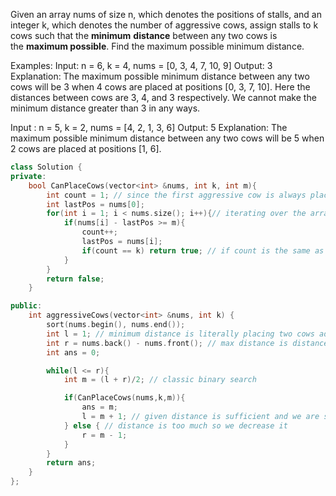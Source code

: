 Given an array nums of size n, which denotes the positions of stalls, and an integer k, which denotes the number of aggressive cows, assign stalls to k cows such that the **minimum** **distance** between any two cows is the **maximum possible**. Find the maximum possible minimum distance.

Examples:
Input: n = 6, k = 4, nums = [0, 3, 4, 7, 10, 9]
Output: 3
Explanation: The maximum possible minimum distance between any two cows will be 3 when 4 cows are placed at positions [0, 3, 7, 10]. Here the distances between cows are 3, 4, and 3 respectively. We cannot make the minimum distance greater than 3 in any ways.

Input : n = 5, k = 2, nums = [4, 2, 1, 3, 6]
Output: 5
Explanation: The maximum possible minimum distance between any two cows will be 5 when 2 cows are placed at positions [1, 6].

```cpp
class Solution {
private:
    bool CanPlaceCows(vector<int> &nums, int k, int m){
        int count = 1; // since the first aggressive cow is always placed at first index
        int lastPos = nums[0];
        for(int i = 1; i < nums.size(); i++){// iterating over the array and checking the distances
            if(nums[i] - lastPos >= m){
                count++;
                lastPos = nums[i];
                if(count == k) return true; // if count is the same as number of cows we know the distance is enough
            }
        }
        return false; 
    }

public:
    int aggressiveCows(vector<int> &nums, int k) {
        sort(nums.begin(), nums.end());
        int l = 1; // minimum distance is literally placing two cows adjacent
        int r = nums.back() - nums.front(); // max distance is distance b/w stalls at both ends
        int ans = 0;

        while(l <= r){
            int m = (l + r)/2; // classic binary search

            if(CanPlaceCows(nums,k,m)){
                ans = m;
                l = m + 1; // given distance is sufficient and we are searching for a larger possible distance
            } else { // distance is too much so we decrease it
                r = m - 1;
            }
        }
        return ans;
    }
};
```